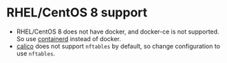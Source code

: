 # RHEL/CentOS 8 support

* RHEL/CentOS 8 does not have docker, and docker-ce is not supported.
So use [containerd](../roles/container-engine/containerd/README.md) instead of docker.
* [calico](../roles/network-plugin/calico/README.md) does not support `nftables` by default, 
so change configuration to use `nftables`.

